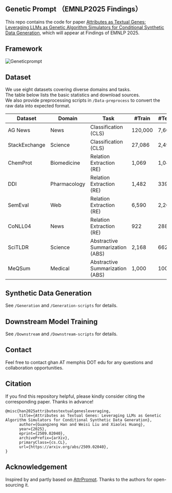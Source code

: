 ## Genetic Prompt （EMNLP2025 Findings）
This repo contains the code for paper [Attributes as Textual Genes: Leveraging LLMs as Genetic Algorithm Simulators for Conditional Synthetic Data Generation](https://arxiv.org/abs/2509.02040), which will appear at Findings of EMNLP 2025. 

## Framework
![Geneticprompt](figure/)

## Dataset

We use eight datasets covering diverse domains and tasks.  
The table below lists the basic statistics and download sources.  
We also provide preprocessing scripts in `/Data-preprocess` to convert the raw data into expected format.

| Dataset | Domain | Task | #Train | #Test | #Classes | Download |
|----------|---------|-------|--------|--------|-----------|-----------|
| AG News | News | Classification (CLS) | 120,000 | 7,600 | 4 | [Link](https://huggingface.co/datasets/yyu/agnews-attrprompt) |
| StackExchange | Science | Classification (CLS) | 27,086 | 2,494 | 50 | [Link](https://huggingface.co/datasets/yyu/stackexchange-attrprompt) |
| ChemProt | Biomedicine | Relation Extraction (RE) | 1,069 | 1,041 | 5 | [Link](https://huggingface.co/datasets/AdaptLLM/ChemProt) |
| DDI | Pharmacology | Relation Extraction (RE) | 1,482 | 339 | 4 | [Link](https://github.com/isegura/DDICorpus) |
| SemEval | Web | Relation Extraction (RE) | 6,590 | 2,263 | 9 | [Link](https://huggingface.co/datasets/SemEvalWorkshop/sem_eval_2010_task_8) |
| CoNLL04 | News | Relation Extraction (RE) | 922 | 288 | 5 | [Link](https://huggingface.co/datasets/DFKI-SLT/conll04) |
| SciTLDR | Science | Abstractive Summarization (ABS) | 2,168 | 662 | – | [Link](https://github.com/allenai/scitldr/tree/master/SciTLDR-Data) |
| MeQSum | Medical | Abstractive Summarization (ABS) | 1,000 | 100 | – | [Link](https://github.com/abachaa/MeQSum) |


## Synthetic Data Generation

See `/Generation` and `/Generation-scripts` for details.

## Downstream Model Training

See `/Downstream` and `/Downstream-scripts` for details.

## Contact
Feel free to contact ghan AT memphis DOT edu for any questions and collaboration opportunities.

## Citation
If you find this repository helpful, please kindly consider citing the corresponding paper. Thanks in advance!

```
@misc{han2025attributestextualgenesleveraging,
      title={Attributes as Textual Genes: Leveraging LLMs as Genetic Algorithm Simulators for Conditional Synthetic Data Generation}, 
      author={Guangzeng Han and Weisi Liu and Xiaolei Huang},
      year={2025},
      eprint={2509.02040},
      archivePrefix={arXiv},
      primaryClass={cs.CL},
      url={https://arxiv.org/abs/2509.02040}, 
}
```

## Acknowledgement

Inspired by and partly based on [AttrPrompt](https://github.com/yueyu1030/AttrPrompt). Thanks to the authors for open-sourcing it.


